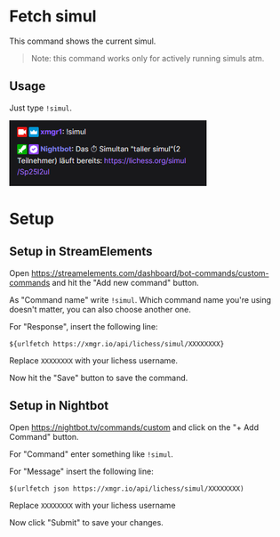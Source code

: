 # Fetch simul

This command shows the current simul.

> Note: this command works only for actively running simuls atm.

## Usage

Just type `!simul`.

![Simul](../images/simul.png)


# Setup

## Setup in StreamElements

Open https://streamelements.com/dashboard/bot-commands/custom-commands and hit the "Add new command" button.

As "Command name" write `!simul`. Which command name you're using doesn't matter, you can also choose another one.

For "Response", insert the following line:

```
${urlfetch https://xmgr.io/api/lichess/simul/XXXXXXXX}
```

Replace `XXXXXXXX` with your lichess username.

Now hit the "Save" button to save the command.

## Setup in Nightbot

Open https://nightbot.tv/commands/custom and click on the "+ Add Command" button.

For "Command" enter something like `!simul`.

For "Message" insert the following line:

```
$(urlfetch json https://xmgr.io/api/lichess/simul/XXXXXXXX)
```

Replace `XXXXXXXX` with your lichess username

Now click "Submit" to save your changes.

